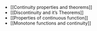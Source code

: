 - [[Continuity properties and theorems]]
- [[Discontinuity and it’s Theorems]]
- [[Properties of continuous function]]
-  [[Monotone functions and continuity]]
